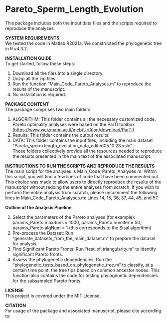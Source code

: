 # Pareto_Sperm_Length_Evolution
This package includes both the input data files and the scripts required to reproduce the analyses.

**SYSTEM REQUIREMENTS**  
We tested the code in Matlab R2021a. We constructed the phylogenetic tree in R v4.3.2.

**INSTALLATION GUIDE**  
To get started, follow these steps:
1.	Download all the files into a single directory.
2.	Unzip all the zip files.
3.	Run the function “Main_Code_Pareto_Analyses.m” to reproduce the results of the manuscript.
4.	No installation is required.

**PACKAGE CONTENT**  
The package comprises two main folders:
1. ALGORITHM: This folder contains all the necessary customized code. Pareto optimality analyses were based on the ParTI toolbox (https://www.weizmann.ac.il/mcb/UriAlon/download/ParTI).  
2. Results: This folder contains the output results.  
3. DATA: This folder contains the input files, including the main dataset “Pareto_sperm length_evolution_data_edited05.10.23.xslx”  
These folders collectively provide all the resources needed to reproduce the results presented in the main text of the associated manuscript.

**INSTRUCTIONS TO RUN THE SCRIPTS AND REPRODUCE THE RESULTS**  
The main script for the analyses is Main_Code_Pareto_Analyses.m. Within this script, you will find a few lines of code that have been commented out. This choice was made to allow users to directly reproduce the results of the manuscript without redoing the entire analyses from scratch. 
If you wish to perform the entire analysis from scratch, please uncomment the following lines in Main_Code_Pareto_Analyses.m: Lines 14, 15, 36, 37, 44, 45, and 57.

**Outline of the Analysis Pipeline**
1.	Select the parameters of the Pareto analyses (for example): params_Pareto.maxRuns = 1000, params_Pareto.numIter = 50, params_Pareto.algNum   = 1   (this corresponds to the Sisal algorithm)  
4.	Pre-process the Dataset: Run “generate_datasets_from_the_main_dataset.m” to prepare the dataset for analysis.  
6.	Find Significant Pareto Fronts: Run “test_of_triangularity.m” to identify significant Pareto fronts.  
8.	Assess the phylogenetic dependencies: Run the “phylogenetic_tests_based_on_phylogenetic_tree.m” to classify, at a certain time point, the tree tips based on common ancestor nodes. This function also contains the code for testing phylogenetic dependencies for the subsampled Pareto fronts.  

**LICENSE**  
This project is covered under the MIT License.

**CITATION**  
For usage of the package and associated manuscript, please cite according to:




